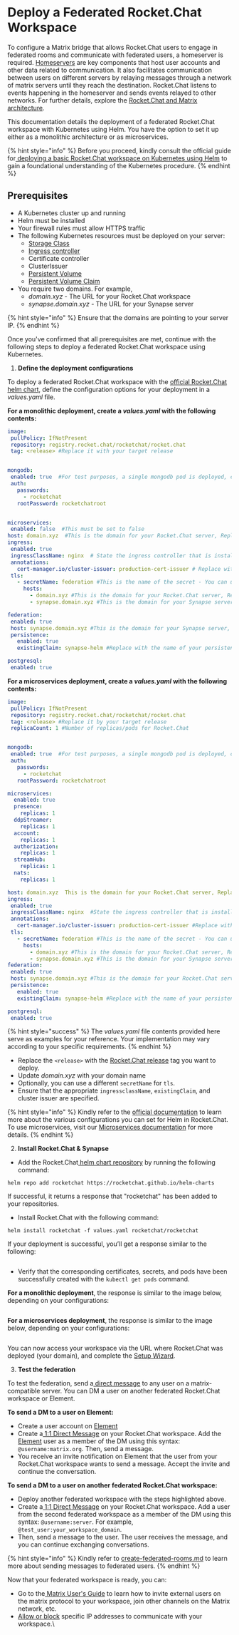 # Deploy a Federated Rocket.Chat Workspace

To configure a Matrix bridge that allows Rocket.Chat users to engage in federated rooms and communicate with federated users, a homeserver is required. [Homeservers](https://matrix.org/docs/matrix-concepts/elements-of-matrix/#homeserver) are key components that host user accounts and other data related to communication. It also facilitates communication between users on different servers by relaying messages through a network of matrix servers until they reach the destination. Rocket.Chat listens to events happening in the homeserver and sends events relayed to other networks. For further details, explore the [Rocket.Chat and Matrix architecture](https://github.com/RocketChat/federation-docs/blob/cdd9c3823e4f4329c87402640543226f8423fbd1/DESIGN.md).

This documentation details the deployment of a federated Rocket.Chat workspace with Kubernetes using Helm. You have the option to set it up either as a monolithic architecture or as microservices.

{% hint style="info" %}
Before you proceed, kindly consult the official guide for[ deploying a basic Rocket.Chat workspace on Kubernetes using Helm](../../../deploy/deploy-rocket.chat/additional-deployment-methods/deploy-with-kubernetes.md) to gain a foundational understanding of the Kubernetes procedure.
{% endhint %}

## Prerequisites

* A Kubernetes cluster up and running
* Helm must be installed
* Your firewall rules must allow HTTPS traffic
* The following Kubernetes resources must be deployed on your server:
  * [Storage Class](https://kubernetes.io/docs/concepts/storage/storage-classes/)
  * [Ingress controller](https://kubernetes.io/docs/concepts/services-networking/ingress-controllers)&#x20;
  * Certificate controller&#x20;
  * ClusterIssuer
  * [Persistent Volume](https://kubernetes.io/docs/concepts/storage/persistent-volumes/)
  * [Persistent Volume Claim](https://kubernetes.io/docs/concepts/storage/volumes/#persistentvolumeclaim)
* You require two domains. For example,
  * _domain.xyz_ - The URL for your Rocket.Chat workspace
  * _synapse.domain.xyz_ - The URL for your Synapse server

{% hint style="info" %}
Ensure that the domains are pointing to your server IP.
{% endhint %}

Once you've confirmed that all prerequisites are met, continue with the following steps to deploy a federated Rocket.Chat workspace using Kubernetes.

1. **Define the deployment configurations**

To deploy a federated Rocket.Chat workspace with the [official Rocket.Chat helm chart](https://github.com/RocketChat/helm-charts/tree/master/rocketchat), define the configuration options for your deployment in a _values.yaml_ file.

**For a monolithic deployment, create a **_**values.yaml**_** with the following contents:**

```yaml
image:
 pullPolicy: IfNotPresent
 repository: registry.rocket.chat/rocketchat/rocket.chat
 tag: <release> #Replace it with your target release


mongodb:
 enabled: true  #For test purposes, a single mongodb pod is deployed, consider an external MongoDB cluster for production environments
 auth:
   passwords:
     - rocketchat
   rootPassword: rocketchatroot


microservices:
 enabled: false  #This must be set to false
host: domain.xyz  #This is the domain for your Rocket.Chat server, Replace it with your own domain
ingress:
 enabled: true
 ingressClassName: nginx  # State the ingress controller that is installed in the K8s cluster
 annotations:
   cert-manager.io/cluster-issuer: production-cert-issuer # Replace with the name of your ClusterIssuer
 tls:
   - secretName: federation #This is the name of the secret - You can use a different name if needed
     hosts:
       - domain.xyz #This is the domain for your Rocket.Chat server, Replace it with your own domain 
       - synapse.domain.xyz #This is the domain for your Synapse server, Replace it with your own domain 

federation:
 enabled: true
 host: synapse.domain.xyz #This is the domain for your Synapse server, Replace it with your own domain 
 persistence:
   enabled: true
   existingClaim: synapse-helm #Replace with the name of your persistent volume claim

postgresql:
 enabled: true 
```

**For a microservices deployment, create a **_**values.yaml**_** with the following contents:**

```yaml
image:
 pullPolicy: IfNotPresent
 repository: registry.rocket.chat/rocketchat/rocket.chat
 tag: <release> #Replace it by your target release
 replicaCount: 1 #Number of replicas/pods for Rocket.Chat


mongodb:
 enabled: true  #For test purposes, a single mongodb pod is deployed, consider an external MongoDB cluster for production environments
 auth:
   passwords:
     - rocketchat
   rootPassword: rocketchatroot

microservices:
  enabled: true
  presence:
    replicas: 1
  ddpStreamer:
    replicas: 1
  account:
    replicas: 1
  authorization:
    replicas: 1
  streamHub:
    replicas: 1
  nats:
    replicas: 1

host: domain.xyz  This is the domain for your Rocket.Chat server, Replace it with your own domain 
ingress:
 enabled: true
 ingressClassName: nginx  #State the ingress controller that is installed in the K8s cluster 
 annotations:
   cert-manager.io/cluster-issuer: production-cert-issuer #Replace with the name of your ClusterIssuer
 tls:
   - secretName: federation #This is the name of the secret - You can use a different name if needed
     hosts:
       - domain.xyz #This is the domain for your Rocket.Chat server, Replace it with your own domain 
       - synapse.domain.xyz #This is the domain for your Synapse server, Replace it with your own domain 
federation:
 enabled: true
 host: synapse.domain.xyz #This is the domain for your Rocket.Chat server, Replace it with your own domain
 persistence:
   enabled: true
   existingClaim: synapse-helm #Replace with the name of your persistent volume claim

postgresql:
 enabled: true
```

{% hint style="success" %}
The _values.yaml_ file contents provided here serve as examples for your reference. Your implementation may vary according to your specific requirements.
{% endhint %}

* Replace the `<release>` with the [Rocket.Chat release](https://github.com/RocketChat/Rocket.Chat/releases) tag you want to deploy.
* Update _domain.xyz_  with your domain name
* Optionally, you can use a different `secretName` for `tls`.
* Ensure that the appropriate `ingressclassName`,  `existingClaim`, and cluster issuer are specified.

{% hint style="info" %}
Kindly refer to the [official documentation](../../../deploy/deploy-rocket.chat/additional-deployment-methods/deploy-with-kubernetes.md#configuration) to learn more about the various configurations you can set for Helm in Rocket.Chat. To use microservices, visit our [Microservices documentation](https://docs.rocket.chat/deploy/deploy-rocket.chat/scaling-rocket.chat/microservices) for more details.
{% endhint %}

2. **Install Rocket.Chat & Synapse**

* Add the Rocket.Chat[ helm chart repository](https://github.com/RocketChat/helm-charts/tree/master/rocketchat) by running the following command:

```
helm repo add rocketchat https://rocketchat.github.io/helm-charts
```

If successful, it returns a response that "rocketchat" has been added to your repositories.

* Install Rocket.Chat with the following command:

```
helm install rocketchat -f values.yaml rocketchat/rocketchat
```

If your deployment is successful, you’ll get a response similar to the following:

<figure><img src="../../../.gitbook/assets/successful-federation.png" alt=""><figcaption></figcaption></figure>

* Verify that the corresponding certificates, secrets, and pods have been successfully created with the `kubectl get pods` command.

**For a monolithic deployment**, the response is similar to the image below, depending on your configurations:

<figure><img src="../../../.gitbook/assets/monolithic-federation.png" alt=""><figcaption></figcaption></figure>

**For a microservices deployment**, the response is similar to the image below, depending on your configurations:

<figure><img src="../../../.gitbook/assets/federation-microservices.png" alt=""><figcaption></figcaption></figure>

You can now access your workspace via the URL where Rocket.Chat was deployed (your domain), and complete the [Setup Wizard](https://docs.rocket.chat/setup-and-configure/accessing-your-workspace/rocket.chat-setup-wizard).&#x20;

3. **Test the federation**

To test the federation, send a[ direct message](../../user-guides/rooms/direct-messages/) to any user on a matrix-compatible server. You can DM a user on another federated Rocket.Chat workspace or Element.

**To send a DM to a user on Element:**

* Create a user account on [Element](https://app.element.io/)
* Create a[ 1:1 Direct Message](https://docs.rocket.chat/use-rocket.chat/user-guides/rooms/direct-messages/create-a-new-direct-message) on your Rocket.Chat workspace. Add the [Element](https://app.element.io/) user as a member of the DM using this syntax: `@username:matrix.org`. Then, send a message.
* You receive an invite notification on Element that the user from your Rocket.Chat workspace wants to send a message. Accept the invite and continue the conversation.

**To send a DM to a user on another federated Rocket.Chat workspace:**

* Deploy another federated workspace with the steps highlighted above.
* Create a[ 1:1 Direct Message](https://docs.rocket.chat/use-rocket.chat/user-guides/rooms/direct-messages/create-a-new-direct-message) on your Rocket.Chat workspace. Add a user from the second federated workspace as a member of the DM using this syntax: `@username:server`.  For example, `@test_user:your_workspace_domain`.
* Then, send a message to the user. The user receives the message, and you can continue exchanging conversations.

{% hint style="info" %}
Kindly refer to [create-federated-rooms.md](../federation-user-guide/create-federated-rooms.md "mention") to learn more about sending messages to federated users.
{% endhint %}

Now that your federated workspace is ready, you can:

* Go to the[ Matrix User's Guide](https://docs.rocket.chat/use-rocket.chat/workspace-administration/settings/federation/matrix-bridge/matrix-users-guide) to learn how to invite external users on the matrix protocol to your workspace, join other channels on the Matrix network, etc.
* [Allow or block](federation-access-control.md) specific IP addresses to communicate with your workspace.\
